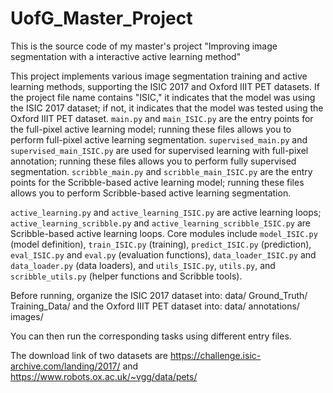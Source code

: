 # UofG_Master_Project
This is the source code of my master's project "Improving image segmentation with a interactive active learning method"

This project implements various image segmentation training and active learning methods, supporting the ISIC 2017 and Oxford IIIT PET datasets. If the project file name contains "ISIC," it indicates that the model was  using the ISIC 2017 dataset; if not, it indicates that the model was tested using the Oxford IIIT PET dataset. `main.py` and `main_ISIC.py` are the entry points for the full-pixel active learning model; running these files allows you to perform full-pixel active learning segmentation. `supervised_main.py` and `supervised_main_ISIC.py` are used for supervised learning with full-pixel annotation; running these files allows you to perform fully supervised segmentation. `scribble_main.py` and `scribble_main_ISIC.py` are the entry points for the Scribble-based active learning model; running these files allows you to perform Scribble-based active learning segmentation. 

`active_learning.py` and `active_learning_ISIC.py` are active learning loops; `active_learning_scribble.py` and `active_learning_scribble_ISIC.py` are Scribble-based active learning loops. Core modules include `model_ISIC.py` (model definition), `train_ISIC.py` (training), `predict_ISIC.py` (prediction), `eval_ISIC.py` and `eval.py` (evaluation functions), `data_loader_ISIC.py` and `data_loader.py` (data loaders), and `utils_ISIC.py`, `utils.py`, and `scribble_utils.py` (helper functions and Scribble tools). 

Before running, organize the ISIC 2017 dataset into:
data/
Ground_Truth/
Training_Data/
and the Oxford IIIT PET dataset into:
data/
annotations/
images/

You can then run the corresponding tasks using different entry files.

The download link of two datasets are https://challenge.isic-archive.com/landing/2017/  and https://www.robots.ox.ac.uk/~vgg/data/pets/
